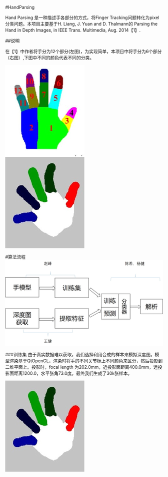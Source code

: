 #HandParsing

  Hand Parsing 是一种描述手各部分的方式，将Finger Tracking问题转化为pixel分类问题。本项目主要基于H. Liang, J. Yuan and D. Thalmann的 Parsing the Hand in Depth Images, in IEEE Trans. Multimedia, Aug. 2014【1】. 
  
##说明

  在【1】中作者将手分为12个部分(左图)，为实现简单，本项目中将手分为6个部分（右图）,下图中不同的颜色代表不同的分类。
  
  ![image](https://github.com/HustHandTracking/HandParsing/blob/master/img/HandParsing_12.jpg)![image](https://github.com/HustHandTracking/HandParsing/blob/master/img/HandParsing_6.jpg)

#算法流程
![image](https://github.com/HustHandTracking/HandParsing/blob/master/img/%E7%AE%97%E6%B3%95%E6%B5%81%E7%A8%8B.jpg)

###训练集
由于真实数据难以获取，我们选择利用合成的样本来模拟深度图。模型渲染基于QtOpenGL，渲染时将手的不同关节标上不同颜色来区分，然后投影到二维平面上。投影时，focal length 为202.0mm，近投影面距离400.0mm，远投影面距离1200.0，水平张角73.0度。最终我们生成了30k张样本。

![image](https://github.com/HustHandTracking/HandParsing/blob/master/img/HandParsing_6.jpg)
